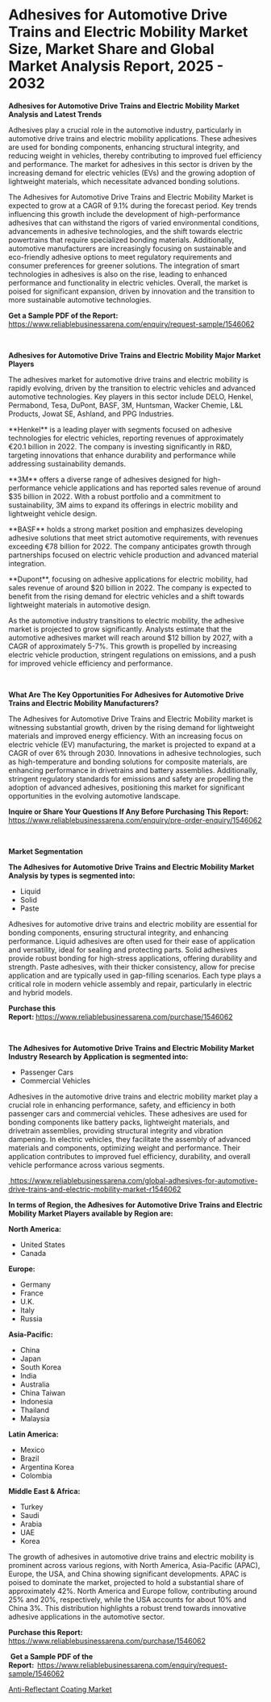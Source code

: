 <p><h1>Adhesives for Automotive Drive Trains and Electric Mobility Market Size, Market Share and Global Market Analysis Report, 2025 - 2032</h1></p><p><strong>Adhesives for Automotive Drive Trains and Electric Mobility Market Analysis and Latest Trends</strong></p>
<p><p>Adhesives play a crucial role in the automotive industry, particularly in automotive drive trains and electric mobility applications. These adhesives are used for bonding components, enhancing structural integrity, and reducing weight in vehicles, thereby contributing to improved fuel efficiency and performance. The market for adhesives in this sector is driven by the increasing demand for electric vehicles (EVs) and the growing adoption of lightweight materials, which necessitate advanced bonding solutions.</p><p>The Adhesives for Automotive Drive Trains and Electric Mobility Market is expected to grow at a CAGR of 9.1% during the forecast period. Key trends influencing this growth include the development of high-performance adhesives that can withstand the rigors of varied environmental conditions, advancements in adhesive technologies, and the shift towards electric powertrains that require specialized bonding materials. Additionally, automotive manufacturers are increasingly focusing on sustainable and eco-friendly adhesive options to meet regulatory requirements and consumer preferences for greener solutions. The integration of smart technologies in adhesives is also on the rise, leading to enhanced performance and functionality in electric vehicles. Overall, the market is poised for significant expansion, driven by innovation and the transition to more sustainable automotive technologies.</p></p>
<p><strong>Get a Sample PDF of the Report:&nbsp;</strong> <a href="https://www.reliablebusinessarena.com/enquiry/request-sample/1546062?utm_campaign=2988&utm_medium=2&utm_source=Github&utm_content=ia&utm_term=02042025&utm_id=adhesives-for-automotive-drive-trains-and-electric-mobility">https://www.reliablebusinessarena.com/enquiry/request-sample/1546062</a></p>
<p>&nbsp;</p>
<p><strong>Adhesives for Automotive Drive Trains and Electric Mobility Major Market Players</strong></p>
<p><p>The adhesives market for automotive drive trains and electric mobility is rapidly evolving, driven by the transition to electric vehicles and advanced automotive technologies. Key players in this sector include DELO, Henkel, Permabond, Tesa, DuPont, BASF, 3M, Huntsman, Wacker Chemie, L&L Products, Jowat SE, Ashland, and PPG Industries.</p><p>**Henkel** is a leading player with segments focused on adhesive technologies for electric vehicles, reporting revenues of approximately €20.1 billion in 2022. The company is investing significantly in R&D, targeting innovations that enhance durability and performance while addressing sustainability demands.</p><p>**3M** offers a diverse range of adhesives designed for high-performance vehicle applications and has reported sales revenue of around $35 billion in 2022. With a robust portfolio and a commitment to sustainability, 3M aims to expand its offerings in electric mobility and lightweight vehicle design.</p><p>**BASF** holds a strong market position and emphasizes developing adhesive solutions that meet strict automotive requirements, with revenues exceeding €78 billion for 2022. The company anticipates growth through partnerships focused on electric vehicle production and advanced material integration.</p><p>**Dupont**, focusing on adhesive applications for electric mobility, had sales revenue of around $20 billion in 2022. The company is expected to benefit from the rising demand for electric vehicles and a shift towards lightweight materials in automotive design.</p><p>As the automotive industry transitions to electric mobility, the adhesive market is projected to grow significantly. Analysts estimate that the automotive adhesives market will reach around $12 billion by 2027, with a CAGR of approximately 5-7%. This growth is propelled by increasing electric vehicle production, stringent regulations on emissions, and a push for improved vehicle efficiency and performance.</p></p>
<p>&nbsp;</p>
<p><strong>What Are The Key Opportunities For Adhesives for Automotive Drive Trains and Electric Mobility Manufacturers?</strong></p>
<p><p>The Adhesives for Automotive Drive Trains and Electric Mobility market is witnessing substantial growth, driven by the rising demand for lightweight materials and improved energy efficiency. With an increasing focus on electric vehicle (EV) manufacturing, the market is projected to expand at a CAGR of over 6% through 2030. Innovations in adhesive technologies, such as high-temperature and bonding solutions for composite materials, are enhancing performance in drivetrains and battery assemblies. Additionally, stringent regulatory standards for emissions and safety are propelling the adoption of advanced adhesives, positioning this market for significant opportunities in the evolving automotive landscape.</p></p>
<p><strong>Inquire or Share Your Questions If Any Before Purchasing This Report:</strong> <a href="https://www.reliablebusinessarena.com/enquiry/pre-order-enquiry/1546062?utm_campaign=2988&utm_medium=2&utm_source=Github&utm_content=ia&utm_term=02042025&utm_id=adhesives-for-automotive-drive-trains-and-electric-mobility">https://www.reliablebusinessarena.com/enquiry/pre-order-enquiry/1546062</a></p>
<p>&nbsp;</p>
<p><strong>Market Segmentation</strong></p>
<p><strong>The Adhesives for Automotive Drive Trains and Electric Mobility Market Analysis by types is segmented into:</strong></p>
<p><ul><li>Liquid</li><li>Solid</li><li>Paste</li></ul></p>
<p><p>Adhesives for automotive drive trains and electric mobility are essential for bonding components, ensuring structural integrity, and enhancing performance. Liquid adhesives are often used for their ease of application and versatility, ideal for sealing and protecting parts. Solid adhesives provide robust bonding for high-stress applications, offering durability and strength. Paste adhesives, with their thicker consistency, allow for precise application and are typically used in gap-filling scenarios. Each type plays a critical role in modern vehicle assembly and repair, particularly in electric and hybrid models.</p></p>
<p><strong>Purchase this Report:&nbsp;</strong><a href="https://www.reliablebusinessarena.com/purchase/1546062?utm_campaign=2988&utm_medium=2&utm_source=Github&utm_content=ia&utm_term=02042025&utm_id=adhesives-for-automotive-drive-trains-and-electric-mobility">https://www.reliablebusinessarena.com/purchase/1546062</a></p>
<p>&nbsp;</p>
<p><strong>The Adhesives for Automotive Drive Trains and Electric Mobility Market Industry Research by Application is segmented into:</strong></p>
<p><ul><li>Passenger Cars</li><li>Commercial Vehicles</li></ul></p>
<p><p>Adhesives in the automotive drive trains and electric mobility market play a crucial role in enhancing performance, safety, and efficiency in both passenger cars and commercial vehicles. These adhesives are used for bonding components like battery packs, lightweight materials, and drivetrain assemblies, providing structural integrity and vibration dampening. In electric vehicles, they facilitate the assembly of advanced materials and components, optimizing weight and performance. Their application contributes to improved fuel efficiency, durability, and overall vehicle performance across various segments.</p></p>
<p><a href="https://www.reliablebusinessarena.com/global-adhesives-for-automotive-drive-trains-and-electric-mobility-market-r1546062?utm_campaign=2988&utm_medium=2&utm_source=Github&utm_content=ia&utm_term=02042025&utm_id=adhesives-for-automotive-drive-trains-and-electric-mobility">&nbsp;https://www.reliablebusinessarena.com/global-adhesives-for-automotive-drive-trains-and-electric-mobility-market-r1546062</a></p>
<p><strong>In terms of Region, the Adhesives for Automotive Drive Trains and Electric Mobility Market Players available by Region are:</strong></p>
<p>
    <p> <strong> North America: </strong>
        <ul>
            <li>United States</li>
            <li>Canada</li>
        </ul>
        </p> 
    <p> <strong> Europe: </strong>
        <ul>
            <li>Germany</li>
            <li>France</li>
            <li>U.K.</li>
            <li>Italy</li>
            <li>Russia</li>
        </ul>
        </p> 
    <p> <strong> Asia-Pacific: </strong>
        <ul>
            <li>China</li>
            <li>Japan</li>
            <li>South Korea</li>
            <li>India</li>
            <li>Australia</li>
            <li>China Taiwan</li>
            <li>Indonesia</li>
            <li>Thailand</li>
            <li>Malaysia</li>
        </ul>
        </p> 
    <p> <strong> Latin America: </strong>
        <ul>
            <li>Mexico</li>
            <li>Brazil</li>
            <li>Argentina Korea</li>
            <li>Colombia</li>
        </ul>
        </p> 
    <p> <strong> Middle East & Africa: </strong>
        <ul>
            <li>Turkey</li>
            <li>Saudi</li>
            <li>Arabia</li>
            <li>UAE</li>
            <li>Korea</li>
        </ul>
    </p>
    </p>
<p><p>The growth of adhesives in automotive drive trains and electric mobility is prominent across various regions, with North America, Asia-Pacific (APAC), Europe, the USA, and China showing significant developments. APAC is poised to dominate the market, projected to hold a substantial share of approximately 42%. North America and Europe follow, contributing around 25% and 20%, respectively, while the USA accounts for about 10% and China 3%. This distribution highlights a robust trend towards innovative adhesive applications in the automotive sector.</p></p>
<p><strong>Purchase this Report: </strong><a href="https://www.reliablebusinessarena.com/purchase/1546062?utm_campaign=2988&utm_medium=2&utm_source=Github&utm_content=ia&utm_term=02042025&utm_id=adhesives-for-automotive-drive-trains-and-electric-mobility">https://www.reliablebusinessarena.com/purchase/1546062</a></p>
<p>&nbsp;<strong>Get a Sample PDF of the Report:&nbsp;&nbsp;</strong><a href="https://www.reliablebusinessarena.com/enquiry/request-sample/1546062?utm_campaign=2988&utm_medium=2&utm_source=Github&utm_content=ia&utm_term=02042025&utm_id=adhesives-for-automotive-drive-trains-and-electric-mobility">https://www.reliablebusinessarena.com/enquiry/request-sample/1546062</a></p>
<p><strong></strong></p>
<p><p><a href="https://github.com/chkrselia/Market-Research-Report-List-1/blob/main/anti-reflectant-coating-market.md?utm_campaign=2988&utm_medium=2&utm_source=Github&utm_content=ia&utm_term=02042025&utm_id=adhesives-for-automotive-drive-trains-and-electric-mobility">Anti-Reflectant Coating Market</a></p></p>